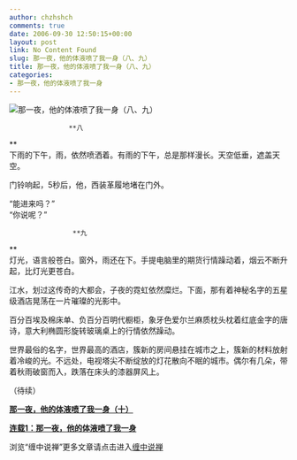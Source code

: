 ```yaml
---
author: chzhshch
comments: true
date: 2006-09-30 12:50:15+00:00
layout: post
link: No Content Found
slug: 那一夜，他的体液喷了我一身（八、九）
title: 那一夜，他的体液喷了我一身（八、九）
categories:
- 那一夜，他的体液喷了我一身
---
```


			

                                                                    

![那一夜，他的体液喷了我一身（八、九）](http://simg.sinajs.cn/blog7style/images/common/sg_trans.gif)                                                                     

                                                                   

                                                                    

                   **八  
**   
  下雨的下午，雨，依然喷洒着。有雨的下午，总是那样漫长。天空低垂，遮盖天空。  
  
  门铃响起，5秒后，他，西装革履地堵在门外。  
  
  “能进来吗？”  
  “你说呢？”  
  
                    **九  
**   
   灯光，语言般苍白。窗外，雨还在下。手提电脑里的期货行情躁动着，烟云不断升起，比灯光更苍白。  
  
  江水，划过这传奇的大都会，子夜的霓虹依然糜烂。下面，那有着神秘名字的五星级酒店晃荡在一片璀璨的光影中。  
  
  百分百埃及棉床单、负百分百明代橱柜，象牙色爱尔兰麻质枕头枕着红底金字的唐诗，意大利椭圆形旋转玻璃桌上的行情依然躁动。  
  
  世界最俗的名字，世界最高的酒店，簇新的房间悬挂在城市之上，簇新的材料放射着冷峻的光。不远处，电视塔尖不断绽放的灯花散向不眠的城市。偶尔有几朵，带着秋雨破窗而入，跌落在床头的漆器屏风上。

（待续）

[**那一夜，他的体液喷了我一身（十）**](http://blog.sina.com.cn/u/486e105c010006hm)

[**连载1：那一夜，他的体液喷了我一身**](http://blog.sina.com.cn/u/486e105c010001xk)

浏览“缠中说禅”更多文章请点击进入[缠中说禅](http://blog.sina.com.cn/m/chzhshch)
